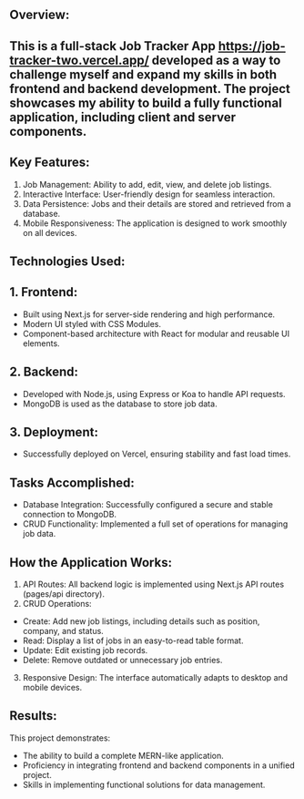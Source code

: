 ## Overview:
## This is a full-stack Job Tracker App https://job-tracker-two.vercel.app/ developed as a way to challenge myself and expand my skills in both frontend and backend development. The project showcases my ability to build a fully functional application, including client and server components.

## Key Features:
1. Job Management: Ability to add, edit, view, and delete job listings.
2. Interactive Interface: User-friendly design for seamless interaction.
3. Data Persistence: Jobs and their details are stored and retrieved from a database.
4. Mobile Responsiveness: The application is designed to work smoothly on all devices.

## Technologies Used:

## 1. Frontend:
* Built using Next.js for server-side rendering and high performance.
* Modern UI styled with CSS Modules.
* Component-based architecture with React for modular and reusable UI elements.

## 2. Backend:
* Developed with Node.js, using Express or Koa to handle API requests.
* MongoDB is used as the database to store job data.
  
## 3. Deployment:
* Successfully deployed on Vercel, ensuring stability and fast load times.

## Tasks Accomplished:
* Database Integration: Successfully configured a secure and stable connection to MongoDB.
* CRUD Functionality: Implemented a full set of operations for managing job data.

## How the Application Works:
1. API Routes: All backend logic is implemented using Next.js API routes (pages/api directory).
2. CRUD Operations:
* Create: Add new job listings, including details such as position, company, and status.
* Read: Display a list of jobs in an easy-to-read table format.
* Update: Edit existing job records.
* Delete: Remove outdated or unnecessary job entries.
3. Responsive Design: The interface automatically adapts to desktop and mobile devices.
  
## Results:
This project demonstrates:
* The ability to build a complete MERN-like application.
* Proficiency in integrating frontend and backend components in a unified project.
* Skills in implementing functional solutions for data management.
